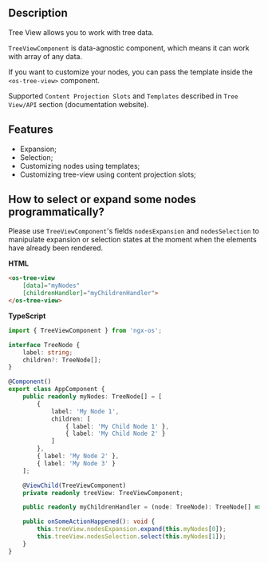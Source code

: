 ## Description

Tree View allows you to work with tree data.

`TreeViewComponent` is data-agnostic component, which means it can work with array of any data.

If you want to customize your nodes, you can pass the template inside the `<os-tree-view>` component.

Supported `Content Projection Slots` and `Templates` described in `Tree View/API` section (documentation website).

## Features

- Expansion;
- Selection;
- Customizing nodes using templates;
- Customizing tree-view using content projection slots;

## How to select or expand some nodes programmatically?

Please use `TreeViewComponent`'s fields `nodesExpansion` and `nodesSelection` to
manipulate expansion or selection states at the moment when the elements have already been rendered.

**HTML**

```html
<os-tree-view
    [data]="myNodes"
    [childrenHandler]="myChildrenHandler">
</os-tree-view>
```

**TypeScript**

```typescript
import { TreeViewComponent } from 'ngx-os';

interface TreeNode {
    label: string;
    children?: TreeNode[];
}

@Component()
export class AppComponent {
    public readonly myNodes: TreeNode[] = [
        {
            label: 'My Node 1',
            children: [
                { label: 'My Child Node 1' },
                { label: 'My Child Node 2' }
            ]
        },
        { label: 'My Node 2' },
        { label: 'My Node 3' }
    ];

    @ViewChild(TreeViewComponent)
    private readonly treeView: TreeViewComponent;

    public readonly myChildrenHandler = (node: TreeNode): TreeNode[] => node.children;

    public onSomeActionHappened(): void {
        this.treeView.nodesExpansion.expand(this.myNodes[0]);
        this.treeView.nodesSelection.select(this.myNodes[1]);
    }
}
```

